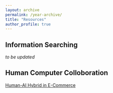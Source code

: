 ```yaml
---
layout: archive
permalink: /year-archive/
title: "Resources"
author_profile: true
---
```


Information Searching
------
_to be updated_

Human Computer Colloboration
------
[Human-AI Hybrid in E-Commerce](https://sherryfu0315.github.io//files/HCC_in_E-Commerce.pdf)
